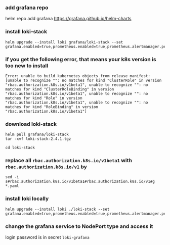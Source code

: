 ### add grafana repo
helm repo add grafana https://grafana.github.io/helm-charts
### install loki-stack
```
helm upgrade --install loki grafana/loki-stack --set grafana.enabled=true,prometheus.enabled=true,prometheus.alertmanager.persistentVolume.enabled=false,prometheus.server.persistentVolume.enabled=false
```

### if you get the following error, that means your k8s version is too new to install
```
Error: unable to build kubernetes objects from release manifest: [unable to recognize "": no matches for kind "ClusterRole" in version "rbac.authorization.k8s.io/v1beta1", unable to recognize "": no matches for kind "ClusterRoleBinding" in version "rbac.authorization.k8s.io/v1beta1", unable to recognize "": no matches for kind "Role" in version "rbac.authorization.k8s.io/v1beta1", unable to recognize "": no matches for kind "RoleBinding" in version "rbac.authorization.k8s.io/v1beta1"]
```

### download loki-stack
```
helm pull grafana/loki-stack
tar -xvf loki-stack-2.4.1.tgz
```
```
cd loki-stack
```
### replace all `rbac.authorization.k8s.io/v1beta1` with `rbac.authorization.k8s.io/v1` by 
```
sed -i s#rbac.authorization.k8s.io/v1beta1#rbac.authorization.k8s.io/v1#g *.yaml
```
### install loki locally
```
helm upgrade --install loki ./loki-stack --set grafana.enabled=true,prometheus.enabled=true,prometheus.alertmanager.persistentVolume.enabled=false,prometheus.server.persistentVolume.enabled=false
```
### change the grafana service to NodePort type and access it
login password is in secret `loki-grafana`
###


